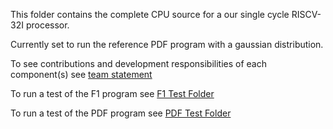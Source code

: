 This folder contains the complete CPU source for a our single cycle RISCV-32I processor. 

Currently set to run the reference PDF program with a gaussian distribution. 

To see contributions and development responsibilities of each component(s) see [team statement](../README.md)

To run a test of the F1 program see [F1 Test Folder](../F1_Test)

To run a test of the PDF program see [PDF Test Folder](../Test_PDF)